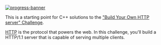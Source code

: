 [![progress-banner](https://backend.codecrafters.io/progress/http-server/92b92d3c-cd16-45df-9b9b-d00d4cb5a061)](https://app.codecrafters.io/users/victorbonato?r=2qF)

This is a starting point for C++ solutions to the
["Build Your Own HTTP server" Challenge](https://app.codecrafters.io/courses/http-server/overview).

[HTTP](https://en.wikipedia.org/wiki/Hypertext_Transfer_Protocol) is the
protocol that powers the web. In this challenge, you'll build a HTTP/1.1 server
that is capable of serving multiple clients.
